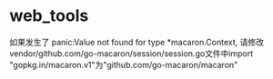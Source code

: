 # web_tools
如果发生了 panic:Value not found for type *macaron.Context, 请修改vendor/github.com/go-macaron/session/session.go文件中import "gopkg.in/macaron.v1"为"github.com/go-macaron/macaron"